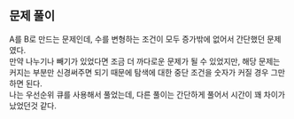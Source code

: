 ## 문제 풀이
A를 B로 만드는 문제인데, 수를 변형하는 조건이 모두 증가밖에 없어서 간단했던 문제였다.    
만약 나누기나 빼기가 있었다면 조금 더 까다로운 문제가 될 수 있었지만, 해당 문제는 커지는 부분만 신경써주면 되기 때문에
탐색에 대한 중단 조건을 숫자가 커질 경우 그만하면 된다.   
나는 우선순위 큐를 사용해서 풀었는데, 다른 풀이는 간단하게 풀어서 시간이 꽤 차이가 났었던것 같다.